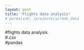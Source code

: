 ```yaml
---
layout: post
title: "Flights data analysis"
# permalink: /projects/airbnb_data
---
```


#flights data analysis  
#.csv  
#pandas  

